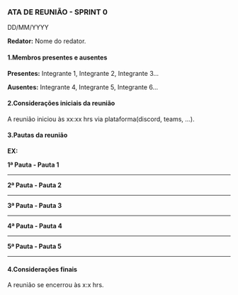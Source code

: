 ### ATA DE REUNIÃO - SPRINT 0
DD/MM/YYYY

**Redator:** Nome do redator.

#### 1.Membros presentes e ausentes

**Presentes:** Integrante 1, Integrante 2, Integrante 3...

**Ausentes:** Integrante 4, Integrante 5, Integrante 6...

#### 2.Considerações iniciais da reunião

A reunião iniciou às xx:xx hrs via plataforma(discord, teams, ...).

#### 3.Pautas da reunião

**EX:**

**1ª Pauta -  Pauta 1**

***

**2ª Pauta - Pauta 2**

***

**3ª Pauta - Pauta 3**

***

**4ª Pauta - Pauta 4**

***

**5ª Pauta - Pauta 5**

***

#### 4.Considerações finais

A reunião se encerrou às x:x hrs.
